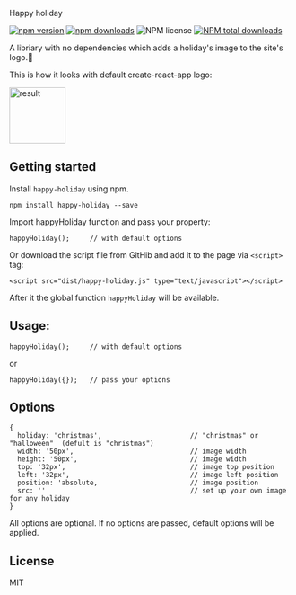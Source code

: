 Happy holiday

[![npm version](https://img.shields.io/npm/v/happy-holiday.svg?style=flat-square)](https://www.npmjs.com/package/happy-holiday) 
[![npm downloads](https://img.shields.io/npm/dm/happy-holiday.svg?style=flat-square)](https://www.npmjs.com/package/happy-holiday) 
![NPM license](https://img.shields.io/npm/l/happy-holiday.svg?style=flat)
[![NPM total downloads](https://img.shields.io/npm/dt/happy-holiday.svg?style=flat)](https://npmcharts.com/compare/happy-holiday?minimal=true)

A libriary with no dependencies which adds a holiday's image to the site's logo.🎉

This is how it looks with default create-react-app logo:

<img alt="result" src="https://annmirosh.github.io/happy-holiday/images/result.png" height="100px">

## Getting started

Install `happy-holiday` using npm.

```
npm install happy-holiday --save
```

Import happyHoliday function and pass your property:

```
happyHoliday();     // with default options
```

Or download the script file from GitHib and add it to the page via `<script>` tag:

```<script src="dist/happy-holiday.js" type="text/javascript"></script>```

After it the global function `happyHoliday` will be available.

## Usage:

```happyHoliday();     // with default options```  

 or

```happyHoliday({});   // pass your options ```

## Options

```
{
  holiday: 'christmas',                      // "christmas" or "halloween"  (defult is "christmas")
  width: '50px',                             // image width
  height: '50px',                            // image width
  top: '32px',                               // image top position
  left: '32px',                              // image left position
  position: 'absolute,                       // image position
  src: ''                                    // set up your own image for any holiday
}
```

All options are optional. If no options are passed, default options will be applied.

## License

MIT